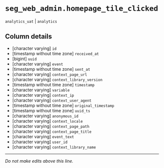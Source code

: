 # `seg_web_admin.homepage_tile_clicked`
`analytics_uat` | `analytics`

## Column details
* [character varying] `id`
* [timestamp without time zone] `received_at`
* [bigint]    `uuid`
* [character varying] `event`
* [timestamp without time zone] `sent_at`
* [character varying] `context_page_url`
* [character varying] `context_library_version`
* [timestamp without time zone] `timestamp`
* [character varying] `variable`
* [character varying] `context_ip`
* [character varying] `context_user_agent`
* [timestamp without time zone] `original_timestamp`
* [timestamp without time zone] `uuid_ts`
* [character varying] `anonymous_id`
* [character varying] `context_locale`
* [character varying] `context_page_path`
* [character varying] `context_page_title`
* [character varying] `event_text`
* [character varying] `user_id`
* [character varying] `context_library_name`

-------------------------------------------------------------------------------
*Do not make edits above this line.*
